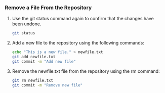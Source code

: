 ### Remove a File From the Repository

1. Use the git status command again to confirm that the changes have been undone.

   ```bash
   git status
   ```

2. Add a new file to the repository using the following commands:

   ```bash
   echo "This is a new file." > newfile.txt
   git add newfile.txt
   git commit -m "Add new file"
   ```

3. Remove the newfile.txt file from the repository using the rm command:

   ```bash
   git rm newfile.txt
   git commit -m "Remove new file"
   ```
